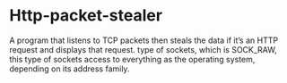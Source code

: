 # Http-packet-stealer
A program that listens to TCP packets then steals the data if it’s an HTTP request and displays that request.
 type of sockets, which is SOCK_RAW, this type of sockets access to everything as the operating system, depending on its address family. 
